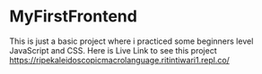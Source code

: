 # MyFirstFrontend
This is just a basic project where i practiced some beginners level JavaScript and CSS.
Here is Live Link to see this project
https://ripekaleidoscopicmacrolanguage.ritintiwari1.repl.co/
